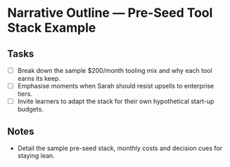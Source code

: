# Narrative Outline — Pre-Seed Tool Stack Example

## Tasks
- [ ] Break down the sample $200/month tooling mix and why each tool earns its keep.
- [ ] Emphasise moments when Sarah should resist upsells to enterprise tiers.
- [ ] Invite learners to adapt the stack for their own hypothetical start-up budgets.

## Notes
- Detail the sample pre-seed stack, monthly costs and decision cues for staying lean.

